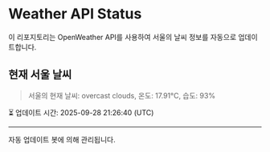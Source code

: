 
# Weather API Status

이 리포지토리는 OpenWeather API를 사용하여 서울의 날씨 정보를 자동으로 업데이트합니다.

## 현재 서울 날씨
> 서울의 현재 날씨: overcast clouds, 온도: 17.91°C, 습도: 93%

⏳ 업데이트 시간: 2025-09-28 21:26:40 (UTC)

---
자동 업데이트 봇에 의해 관리됩니다.

